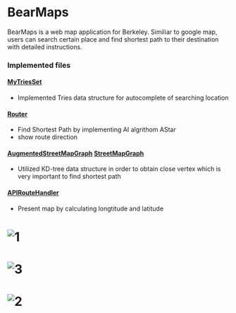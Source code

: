 # BearMaps

BearMaps is a web map application for Berkeley. Similiar to google map, users can search certain place and find shortest
path to their destination with detailed instructions.

### Implemented files
#### [MyTriesSet](BearMap/bearmaps/proj2ab/MyTrieSet.java)
  - Implemented Tries data structure for autocomplete of searching location
#### [Router](BearMap/bearmaps/proj2c/Router.java)
  - Find Shortest Path by implementing AI algrithom AStar
  - show route direction
#### [AugmentedStreetMapGraph](BearMap/bearmaps/proj2c/AugmentedStreetMapGraph.java)   [StreetMapGraph](BearMap/bearmaps/AStar/streetmap/StreetMapGraph.java)
  - Utilized KD-tree data structure in order to obtain close vertex which is very important to find shortest path
#### [APIRouteHandler](BearMap/bearmaps/proj2c/server/handler/impl/RasterAPIHandler.java)
- Present map by calculating longtitude and latitude
# ![1](https://raw.githubusercontent.com/yusong-yan/bearMap/master/BearMap/Screen%20Shot%202020-02-24%20at%208.43.52%20PM.png)
# ![3](https://raw.githubusercontent.com/yusong-yan/bearMap/master/BearMap/Screen%20Shot%202020-02-24%20at%208.46.52%20PM.png)
# ![2](https://raw.githubusercontent.com/yusong-yan/bearMap/master/BearMap/Screen%20Shot%202020-02-24%20at%208.47.53%20PM.png)

